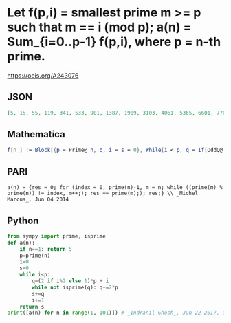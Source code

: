 # Let f\(p,i\) \= smallest prime m \>\= p such that m \=\= i \(mod p\); a\(n\) \= Sum\_\{i\=0\.\.p\-1\} f\(p,i\), where p \= n\-th prime\.
https://oeis.org/A243076
## JSON
```JSON
[5, 15, 55, 119, 341, 533, 901, 1387, 1909, 3103, 4061, 5365, 6601, 7783, 9635, 12455, 16343, 17507, 20033, 24069, 27083, 29941, 33283, 42453, 47433, 53631, 54693, 60241, 66163, 69721, 86741, 92879, 104805, 102443, 126203, 130011, 136119, 143603, 157147]
```
## Mathematica
```Mathematica
f[n_] := Block[{p = Prime@ n, q, i = s = 0}, While[i < p, q = If[OddQ@ i, 2, 1]*p + i; While[ !PrimeQ@ q, q += 2p]; s += q; i++]; s]; f[1] = 5; Array[f, 100] (* _Robert G. Wilson v_, Jun 21 2017 *)
```
## PARI
```PARI
a(n) = {res = 0; for (index = 0, prime(n)-1, m = n; while ((prime(m) % prime(n)) != index, m++;); res += prime(m);); res;} \\ _Michel Marcus_, Jun 04 2014
```
## Python
```Python
from sympy import prime, isprime
def a(n):
    if n==1: return 5
    p=prime(n)
    i=0
    s=0
    while i<p:
        q=(2 if i%2 else 1)*p + i
        while not isprime(q): q+=2*p
        s+=q
        i+=1
    return s
print([a(n) for n in range(1, 101)]) # _Indranil Ghosh_, Jun 22 2017, after Mathematica code
```
